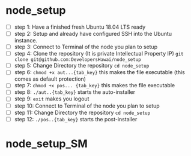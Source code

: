 # node_setup

- [ ] step  1: Have a finished fresh Ubuntu 18.04 LTS ready
- [ ] step  2: Setup and already have configured SSH into the Ubuntu instance.
- [ ] step  3: Connect to Terminal of the node you plan to setup
- [ ] step  4: Clone the repository (It is private Intellectual Property IP) `git clone git@github.com:DevelopersHawai/node_setup`
- [ ] step  5: Change Directory the repository `cd node_setup`
- [ ] step  6: `chmod +x aut...{tab_key}`  this makes the file executable (this comes as default protection)
- [ ] step  7: `chmod +x pos... {tab_key}` this makes the file executable 
- [ ] step  8: `./aut..{tab_key}` starts the auto-installer
- [ ] step  9: `exit` makes you logout
- [ ] step  10: Connect to Terminal of the node you plan to setup
- [ ] step  11: Change Directory the repository `cd node_setup`
- [ ] step  12:  `./pos..{tab_key}` starts the post-installer
# node_setup_SM
